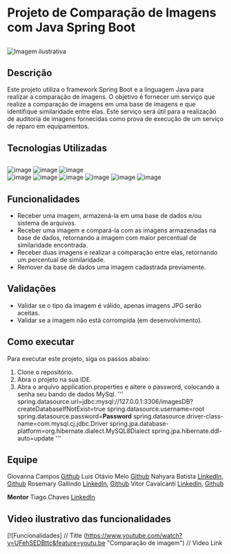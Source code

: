 # Projeto de Comparação de Imagens com Java Spring Boot
##
![Imagem ilustrativa](https://th.bing.com/th/id/R.1449fc3011842d6613ee814cfc1bdf26?rik=byXOiNeKerhyKQ&riu=http%3a%2f%2fimages.clipartpanda.com%2fcomparison-clipart-compare-468.jpg&ehk=Hg61tfjP33K%2fi%2f%2b%2bwV6mjUQ7z3V4TpAZLxVt1aBx9zI%3d&risl=&pid=ImgRaw&r=0)

## Descrição
Este projeto utiliza o framework Spring Boot e a linguagem Java para realizar a comparação de imagens. O objetivo é fornecer um serviço que realize a comparação de imagens em uma base de imagens e que identifique similaridade entre elas. Este serviço será útil para a realização de auditoria de imagens fornecidas como prova de execução de um serviço de reparo em equipamentos.

## Tecnologias Utilizadas
##

![image](https://img.shields.io/badge/Slack-4A154B?style=for-the-badge&logo=slack&logoColor=white)
![image](https://img.shields.io/badge/GitHub-100000?style=for-the-badge&logo=github&logoColor=white)
![image](https://img.shields.io/badge/HTML-239120?style=for-the-badge&logo=html5&logoColor=white)	
![image](https://img.shields.io/badge/Java-ED8B00?style=for-the-badge&logo=java&logoColor=white)
![image](https://img.shields.io/badge/Spring-6DB33F?style=for-the-badge&logo=spring&logoColor=white)
![image](https://img.shields.io/badge/MySQL-00000F?style=for-the-badge&logo=mysql&logoColor=white)
![image](https://img.shields.io/badge/Git-E34F26?style=for-the-badge&logo=git&logoColor=white)
![image](https://img.shields.io/badge/Windows-017AD7?style=for-the-badge&logo=windows&logoColor=white)
![image](https://img.shields.io/badge/Linux-E34F26?style=for-the-badge&logo=linux&logoColor=black)

## Funcionalidades
- Receber uma imagem, armazená-la em uma base de dados e/ou sistema de arquivos.
- Receber uma imagem e compará-la com as imagens armazenadas na base de dados, retornando a imagem com maior percentual de similaridade encontrada.
- Receber duas imagens e realizar a comparação entre elas, retornando um percentual de similaridade.
- Remover da base de dados uma imagem cadastrada previamente.

## Validações
- Validar se o tipo da imagem é válido, apenas imagens JPG serão aceitas.
- Validar se a imagem não está corrompida (em desenvolvimento).

## Como executar
Para executar este projeto, siga os passos abaixo:
1. Clone o repositório.
2. Abra o projeto na sua IDE.
3. Abra o arquivo application.properties e altere o password, colocando a senha seu bando de dados MySql.
'''
spring.datasource.url=jdbc:mysql://127.0.0.1:3306/imagesDB?createDatabaseIfNotExist=true
spring.datasource.username=root
spring.datasource.password=**Password**
spring.datasource.driver-class-name=com.mysql.cj.jdbc.Driver
spring.jpa.database-platform=org.hibernate.dialect.MySQL8Dialect
spring.jpa.hibernate.ddl-auto=update
'''

## Equipe

Giovanna Campos [Github](https://github.com/GiovannaCMa)
Luis Otávio Melo [Github](https://github.com/luismeloneto)
Nahyara Batista [LinkedIn](https://www.linkedin.com/in/nahyarabs), [Github](https://github.com/nahyarabs)
Rosemary Gallindo [LinkedIn](https://www.linkedin.com/in/rosegallindo/), [Github](https://github.com/RoseGall)
Vitor Cavalcanti [LinkedIn](https://www.linkedin.com/in/engvitorcavalcanti/), [Github](https://github.com/VitorCav)

**Mentor** Tiago Chaves [LinkedIn](https://www.linkedin.com/in/txaves/)

## Video ilustrativo das funcionalidades

[![Funcionalidades]          // Title
(https://www.youtube.com/watch?v=UFehSEDBttc&feature=youtu.be "Comparação de imagem")    // Video Link
